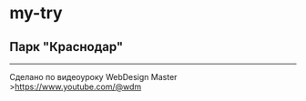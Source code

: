 # my-try
## Парк "Краснодар"
>
____
Сделано по видеоуроку WebDesign Master >https://www.youtube.com/@wdm

